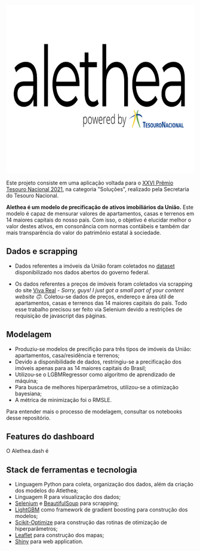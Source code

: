 <p align="center">
  <img width="750" height="450" src="https://github.com/pbizil/alethea_stn/blob/main/alethea_stn.png">
</p>

Este projeto consiste em uma aplicação voltada para o [XXVI Prêmio Tesouro Nacional 2021](https://www.gov.br/tesouronacional/pt-br/tesouro-educacional/premio-tesouro), na categoria "Soluções", realizado pela Secretaria do Tesouro Nacional. 

**Alethea é um modelo de precificação de ativos imobiliários da União.** Este modelo é capaz de mensurar valores de apartamentos, casas e terrenos em 14 maiores capitais do nosso país. Com isso, o objetivo é elucidar melhor o valor destes ativos, em consonância com normas contábeis e também dar mais transparência do valor do patrimônio estatal à sociedade.


## Dados e scrapping 

- Dados referentes a imóveis da União foram coletados no [dataset](https://dados.gov.br/dataset/imoveis-da-uniao/resource/2a2cf651-3f93-4ce3-96a4-7df0a6d2d1e5) disponibilizado nos dados abertos do governo federal.

- Os dados referentes a preços de imóveis foram coletados via scrapping do site [Viva Real](https://www.vivareal.com.br/) - *Sorry, guys! I just got a small part of your content website :upside_down_face:*. Coletou-se dados de preços, endereço e área útil de apartamentos, casas e terrenos das 14 maiores capitais do país. Todo esse trabalho precisou ser feito via Selenium devido a restrições de requisição de javascript das páginas.  


## Modelagem 

- Produziu-se modelos de precifição para três tipos de imóveis da União: apartamentos, casa/residência e terrenos;
- Devido a disponibilidade de dados, restringiu-se a precificação dos imóveis apenas para as 14 maiores capitais do Brasil;
- Utilizou-se o LGBMRegressor como algoritmo de aprendizado de máquina;
- Para busca de melhores hiperparâmetros, utilizou-se a otimização bayesiana;
- A métrica de minimização foi o RMSLE. 

Para entender mais o processo de modelagem, consultar os notebooks desse repositório.

## Features do dashboard

O Alethea.dash é 


## Stack de ferramentas e tecnologia

- Linguagem Python para coleta, organização dos dados, além da criação dos modelos do Atlethea;
- Linguagem R para visualização dos dados;
- [Selenium](https://github.com/SeleniumHQ/selenium) e [BeautifulSoup](https://beautiful-soup-4.readthedocs.io/en/latest/) para scrapping;
- [LightGBM](https://github.com/microsoft/LightGBM) como framework de gradient boosting para construção dos modelos;
- [Scikit-Optimize](https://github.com/scikit-optimize/scikit-optimize) para construção das rotinas de otimização de hiperparâmetros;
- [Leaflet](https://github.com/Leaflet/Leaflet) para construção dos mapas;
- [Shiny](https://github.com/rstudio/shiny) para web application.




